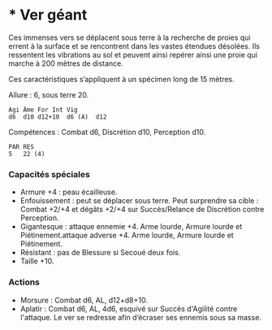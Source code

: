 
# * Ver géant
Ces immenses vers se déplacent sous terre à la recherche de proies qui errent à la surface et se rencontrent dans les vastes étendues désolées. Ils ressentent les vibrations au sol et peuvent ainsi repérer ainsi une proie qui marche à 200 mètres de distance.

Ces caractéristiques s’appliquent à un spécimen long de 15 mètres.

Allure : 6, sous terre 20.

	Agi	Âme	For	Int	Vig
	d6	d10	d12+10	d6 (A)	d12

Compétences : Combat d6, Discrétion d10, Perception d10.

	PAR	RES
	5	22 (4)

### Capacités spéciales
- Armure +4 : peau écailleuse.
- Enfouissement : peut se déplacer sous terre. Peut surprendre sa cible : Combat +2/+4 et dégâts +2/+4 sur Succès/Relance de Discrétion contre Perception.
- Gigantesque : attaque ennemie +4. Arme lourde, Armure lourde et Piétinement.attaque adverse +4. Arme lourde, Armure lourde et Piétinement.
- Résistant : pas de Blessure si Secoué deux fois.
- Taille +10.

### Actions
- Morsure : Combat d6, AL, d12+d8+10.
- Aplatir : Combat d6, AL, 4d6, esquivé sur Succès d'Agilité contre l'attaque. Le ver se redresse afin d’écraser ses ennemis sous sa masse.
